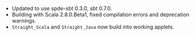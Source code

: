 * Updated to use spde-sbt 0.3.0, sbt 0.7.0.
* Building with Scala 2.8.0.Beta1, fixed compilation errors and deprecation warnings.
* `Straight_Scala` and `Straight_Java` now build into working applets.
